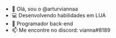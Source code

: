 - 👋 Olá, sou o @arturviannaa
- 💻 Desenvolvendo habilidades em LUA
- 🔧 Programador back-end
- 📫 Me encontre no discord: vianna#8189
